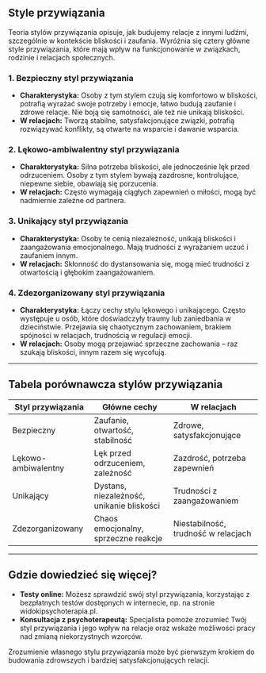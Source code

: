 ## Style przywiązania

Teoria stylów przywiązania opisuje, jak budujemy relacje z innymi ludźmi, szczególnie w kontekście bliskości i zaufania. Wyróżnia się cztery główne style przywiązania, które mają wpływ na funkcjonowanie w związkach, rodzinie i relacjach społecznych.

### 1. Bezpieczny styl przywiązania

- **Charakterystyka:** Osoby z tym stylem czują się komfortowo w bliskości, potrafią wyrażać swoje potrzeby i emocje, łatwo budują zaufanie i zdrowe relacje. Nie boją się samotności, ale też nie unikają bliskości.
- **W relacjach:** Tworzą stabilne, satysfakcjonujące związki, potrafią rozwiązywać konflikty, są otwarte na wsparcie i dawanie wsparcia.

### 2. Lękowo-ambiwalentny styl przywiązania

- **Charakterystyka:** Silna potrzeba bliskości, ale jednocześnie lęk przed odrzuceniem. Osoby z tym stylem bywają zazdrosne, kontrolujące, niepewne siebie, obawiają się porzucenia.
- **W relacjach:** Często wymagają ciągłych zapewnień o miłości, mogą być nadmiernie zależne od partnera.

### 3. Unikający styl przywiązania

- **Charakterystyka:** Osoby te cenią niezależność, unikają bliskości i zaangażowania emocjonalnego. Mają trudności z wyrażaniem uczuć i zaufaniem innym.
- **W relacjach:** Skłonność do dystansowania się, mogą mieć trudności z otwartością i głębokim zaangażowaniem.

### 4. Zdezorganizowany styl przywiązania

- **Charakterystyka:** Łączy cechy stylu lękowego i unikającego. Często występuje u osób, które doświadczyły traumy lub zaniedbania w dzieciństwie. Przejawia się chaotycznym zachowaniem, brakiem spójności w relacjach, trudnością w regulacji emocji.
- **W relacjach:** Osoby mogą przejawiać sprzeczne zachowania – raz szukają bliskości, innym razem się wycofują.

---

## Tabela porównawcza stylów przywiązania

| Styl przywiązania      | Główne cechy                             | W relacjach                      |
|-----------------------|------------------------------------------|----------------------------------|
| Bezpieczny            | Zaufanie, otwartość, stabilność          | Zdrowe, satysfakcjonujące        |
| Lękowo-ambiwalentny   | Lęk przed odrzuceniem, zależność         | Zazdrość, potrzeba zapewnień     |
| Unikający             | Dystans, niezależność, unikanie bliskości| Trudności z zaangażowaniem       |
| Zdezorganizowany      | Chaos emocjonalny, sprzeczne reakcje     | Niestabilność, trudność w relacjach |

---

## Gdzie dowiedzieć się więcej?

- **Testy online:** Możesz sprawdzić swój styl przywiązania, korzystając z bezpłatnych testów dostępnych w internecie, np. na stronie widokipsychoterapia.pl.
- **Konsultacja z psychoterapeutą:** Specjalista pomoże zrozumieć Twój styl przywiązania i jego wpływ na relacje oraz wskaże możliwości pracy nad zmianą niekorzystnych wzorców.

Zrozumienie własnego stylu przywiązania może być pierwszym krokiem do budowania zdrowszych i bardziej satysfakcjonujących relacji.
